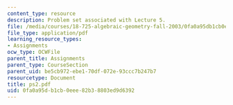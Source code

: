```yaml
---
content_type: resource
description: Problem set associated with Lecture 5.
file: /media/courses/18-725-algebraic-geometry-fall-2003/0fa0a95db1cb0eee82b38803ed9d6392_ps2.pdf
file_type: application/pdf
learning_resource_types:
- Assignments
ocw_type: OCWFile
parent_title: Assignments
parent_type: CourseSection
parent_uid: be5cb972-ebe1-70df-072e-93ccc7b247b7
resourcetype: Document
title: ps2.pdf
uid: 0fa0a95d-b1cb-0eee-82b3-8803ed9d6392
---
```

